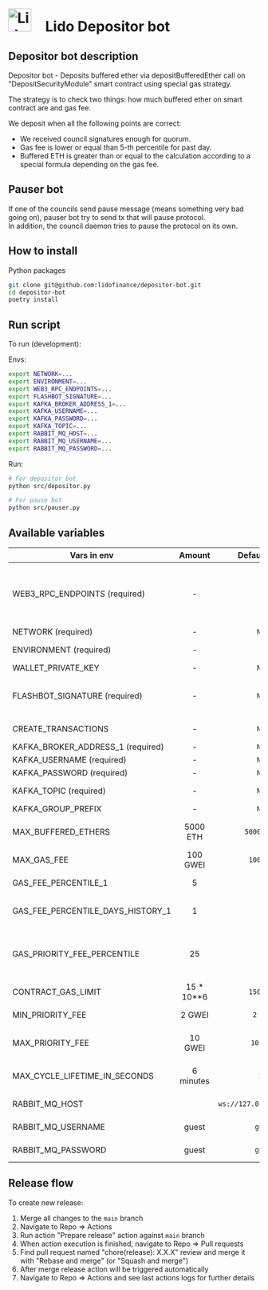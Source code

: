 # <img src="https://docs.lido.fi/img/logo.svg" alt="Lido" width="46"/> Lido Depositor bot

## Depositor bot description
Depositor bot - Deposits buffered ether via depositBufferedEther call on "DepositSecurityModule" smart contract using special gas strategy.

The strategy is to check two things: how much buffered ether on smart contract are and gas fee.

We deposit when all the following points are correct:
- We received council signatures enough for quorum.
- Gas fee is lower or equal than 5-th percentile for past day.
- Buffered ETH is greater than or equal to the calculation according to a special formula depending on the gas fee.

## Pauser bot
If one of the councils send pause message (means something very bad going on), pauser bot try to send tx that will pause protocol.  
In addition, the council daemon tries to pause the protocol on its own.


## How to install

Python packages
```bash
git clone git@github.com:lidofinance/depositor-bot.git
cd depositor-bot
poetry install
```

## Run script

To run (development):  

Envs:
```bash
export NETWORK=...
export ENVIRONMENT=...
export WEB3_RPC_ENDPOINTS=...
export FLASHBOT_SIGNATURE=...
export KAFKA_BROKER_ADDRESS_1=...
export KAFKA_USERNAME=...
export KAFKA_PASSWORD=...
export KAFKA_TOPIC=...
export RABBIT_MQ_HOST=...
export RABBIT_MQ_USERNAME=...
export RABBIT_MQ_PASSWORD=...
```

Run:  
```bash
# For depositor bot
python src/depositor.py

# For pause bot
python src/pauser.py
```

## Available variables 

| Vars in env                       |   Amount   |       Default - Raw       | Description                                                                                                                                     |
|-----------------------------------|:----------:|:-------------------------:|:------------------------------------------------------------------------------------------------------------------------------------------------|
| WEB3_RPC_ENDPOINTS (required)     |     -      |            ``             | List of rpc endpoints that will be used to send requests separated by comma (`,`). If not provided will be used infura (WEB3_INFURA_PROJECT_ID) |
| NETWORK (required)                |     -      |          `None`           | Network (e.g. mainnet, goerli)                                                                                                                  |
| ENVIRONMENT (required)            |     -      |            ``             | Enviroment (e.g. mainnet/stage/testnet)                                                                                                         |
| WALLET_PRIVATE_KEY                |     -      |          `None`           | Account private key                                                                                                                             |
| FLASHBOT_SIGNATURE (required)     |     -      |          `None`           | Private key - Used to identify account in flashbot`s rpc (should NOT be equal to WALLET private key)                                            |
| CREATE_TRANSACTIONS               |     -      |          `None`           | If `true` then tx will be send to blockchain                                                                                                    |
| KAFKA_BROKER_ADDRESS_1 (required) |     -      |          `None`           | Kafka servers url and port                                                                                                                      |
| KAFKA_USERNAME (required)         |     -      |          `None`           | Kafka username value                                                                                                                            |
| KAFKA_PASSWORD (required)         |     -      |          `None`           | Kafka password value                                                                                                                            |
| KAFKA_TOPIC (required)            |     -      |          `None`           | Kafka topic name (for msg receiving)                                                                                                            |
| KAFKA_GROUP_PREFIX                |     -      |          `None`           | Just for staging (staging-)                                                                                                                     |
| MAX_BUFFERED_ETHERS               |  5000 ETH  |       `5000 ether`        | Maximum amount of ETH in the buffer, after which the bot deposits at any gas                                                                    |
| MAX_GAS_FEE                       |  100 GWEI  |        `100 gwei`         | Bot will wait for a lower price. Treshold for gas_fee                                                                                           |
| GAS_FEE_PERCENTILE_1              |     5      |            `5`            | Percentile for first recommended fee calculation                                                                                                |
| GAS_FEE_PERCENTILE_DAYS_HISTORY_1 |     1      |            `1`            | Percentile for first recommended calculates from N days of the fee history                                                                      |
| GAS_PRIORITY_FEE_PERCENTILE       |     25     |           `25`            | Priority transaction will be N percentile from priority fees in last block (min `MIN_PRIORITY_FEE` - max `MAX_PRIORITY_FEE`)                    |
| CONTRACT_GAS_LIMIT                | 15 * 10**6 |        `15000000`         | Default transaction gas limit                                                                                                                   |
| MIN_PRIORITY_FEE                  |   2 GWEI   |         `2 gwei`          | Min priority fee that will be used in tx                                                                                                        |
| MAX_PRIORITY_FEE                  |  10 GWEI   |         `10 gwei`         | Max priority fee that will be used in tx (4 gwei recommended)                                                                                   |
| MAX_CYCLE_LIFETIME_IN_SECONDS     | 6 minutes  |           `300`           | Max lifetime of usual cycle. If cycle will not end in this time, bot will crush                                                                 |
| RABBIT_MQ_HOST                    |            | `ws://127.0.0.1:15674/ws` | url with ws protocol supported                                                                                                                  |
| RABBIT_MQ_USERNAME                |   guest    |          `guest`          | RabbitMQ username for virtualhost                                                                                                               |
| RABBIT_MQ_PASSWORD                |   guest    |          `guest`          | RabbitMQ password for virtualhost                                                                                                               |

## Release flow

To create new release:

1. Merge all changes to the `main` branch
2. Navigate to Repo => Actions
3. Run action "Prepare release" action against `main` branch
4. When action execution is finished, navigate to Repo => Pull requests
5. Find pull request named "chore(release): X.X.X" review and merge it with "Rebase and merge" (or "Squash and merge")
6. After merge release action will be triggered automatically
7. Navigate to Repo => Actions and see last actions logs for further details 